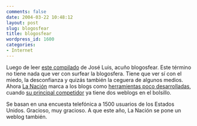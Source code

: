 ```yaml
---
comments: false
date: 2004-03-22 10:48:12
layout: post
slug: blogosfear
title: blogosfear
wordpress_id: 1600
categories:
- Internet
---
```


Luego de leer [este compilado](http://www.ecuaderno.com/archives/000235.php) de José Luis, acuño blogosfear. Este término no tiene nada que ver con surfear la blogosfera. Tiene que ver sí con el miedo, la desconfianza y quizás también la ceguera de algunos medios. Ahora [La Nación](http://www.lanacion.com.ar) marca a los blogs como [herramientas poco desarrolladas](http://www.lanacion.com.ar/04/03/17/dg_581944.asp), cuando [su principal competidor](http://www.clarin.com) ya tiene dos weblogs en el bolsillo.





Se basan en una encuesta telefónica a 1500 usuarios de los Estados Unidos. Gracioso, muy gracioso. A que este año, La Nación se pone un weblog también.




 
